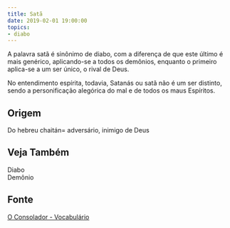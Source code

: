 ```yaml
---
title: Satã
date: 2019-02-01 19:00:00
topics:
- diabo
---
```


A palavra satã é sinônimo de diabo, com a diferença de que este último é mais
genérico, aplicando-se a todos os demônios, enquanto o primeiro aplica-se a um
ser único, o rival de Deus. 

No entendimento espírita, todavia, Satanás ou satã não é um ser distinto, sendo
a personificação alegórica do mal e de todos os maus Espíritos.

## Origem
Do hebreu chaitán= adversário, inimigo de Deus

## Veja Também
Diabo  
Demônio  

## Fonte
[O Consolador - Vocabulário](http://www.oconsolador.com.br/linkfixo/vocabulario/principal.html)
